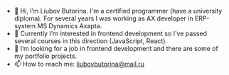 - 👋 Hi, I’m Liubov Butorina. I'm a certified programmer (have a university diploma). For several years I was working as AX developer in ERP-system MS Dynamics Axapta.
- 👀 Currently I’m interested in frontend development so I've passed several courses in this direction (JavaScript, React).
- 💞️ I’m looking for a job in frontend development and there are some of my portfolio projects.
- 📫 How to reach me: liubovbutorina@mail.ru


